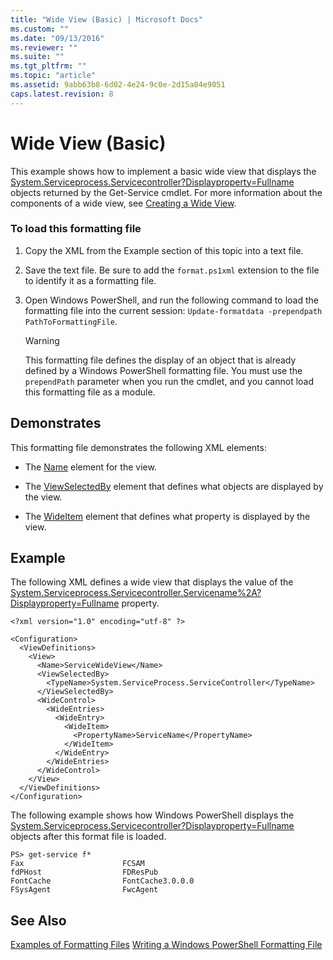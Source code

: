 ```yaml
---
title: "Wide View (Basic) | Microsoft Docs"
ms.custom: ""
ms.date: "09/13/2016"
ms.reviewer: ""
ms.suite: ""
ms.tgt_pltfrm: ""
ms.topic: "article"
ms.assetid: 9abb63b8-6d02-4e24-9c0e-2d15a04e9051
caps.latest.revision: 8
---
```

# Wide View (Basic)
This example shows how to implement a basic wide view that displays the [System.Serviceprocess.Servicecontroller?Displayproperty=Fullname](/dotnet/api/System.ServiceProcess.ServiceController?displayProperty=fullName) objects returned by the Get-Service cmdlet. For more information about the components of a wide view, see [Creating a Wide View](./creating-a-wide-view.md).

### To load this formatting file

1.  Copy the XML from the Example section of this topic into a text file.

2.  Save the text file. Be sure to add the `format.ps1xml` extension to the file to identify it as a formatting file.

3.  Open Windows PowerShell, and run the following command to load the formatting file into the current session: `Update-formatdata -prependpath PathToFormattingFile`.

    > [!WARNING]
    >  This formatting file defines the display of an object that is already defined by a Windows PowerShell formatting file. You must use the `prependPath` parameter when you run the cmdlet, and you cannot load this formatting file as a module.

## Demonstrates
 This formatting file demonstrates the following XML elements:

-   The [Name](./name-element-for-view-format.md) element for the view.

-   The [ViewSelectedBy](./viewselectedby-element-format.md) element that defines what objects are displayed by the view.

-   The [WideItem](./wideitem-element-for-widecontrol-format.md) element that defines what property is displayed by the view.

## Example
 The following XML defines a wide view that displays the value of the [System.Serviceprocess.Servicecontroller.Servicename%2A?Displayproperty=Fullname](/dotnet/api/System.ServiceProcess.ServiceController.ServiceName%2A?displayProperty=fullName) property.

```
<?xml version="1.0" encoding="utf-8" ?>

<Configuration>
  <ViewDefinitions>
    <View>
      <Name>ServiceWideView</Name>
      <ViewSelectedBy>
        <TypeName>System.ServiceProcess.ServiceController</TypeName>
      </ViewSelectedBy>
      <WideControl>
        <WideEntries>
          <WideEntry>
            <WideItem>
              <PropertyName>ServiceName</PropertyName>
            </WideItem>
          </WideEntry>
        </WideEntries>
      </WideControl>
    </View>
  </ViewDefinitions>
</Configuration>
```

 The following example shows how Windows PowerShell displays the [System.Serviceprocess.Servicecontroller?Displayproperty=Fullname](/dotnet/api/System.ServiceProcess.ServiceController?displayProperty=fullName) objects after this format file is loaded.

```
PS> get-service f*
Fax                      FCSAM
fdPHost                  FDResPub
FontCache                FontCache3.0.0.0
FSysAgent                FwcAgent
```

## See Also
 [Examples of Formatting Files](./examples-of-formatting-files.md)
 [Writing a Windows PowerShell Formatting File](./writing-a-windows-powershell-formatting-file.md)

